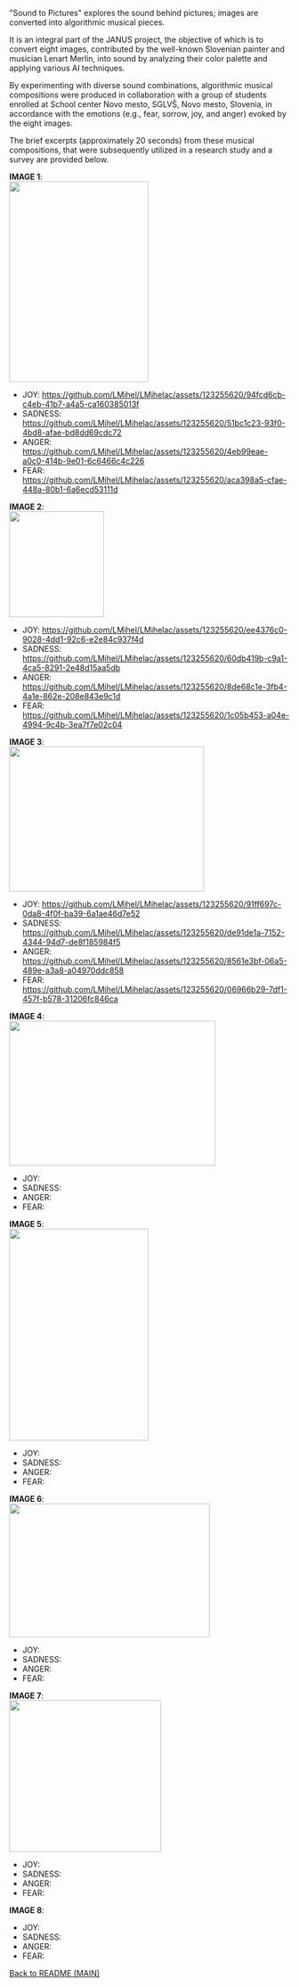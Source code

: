 "Sound to Pictures" explores the sound behind pictures; images are converted into algorithmic musical pieces.

It is an integral part of the JANUS project, the objective of which is to convert eight images, contributed by the well-known Slovenian painter and musician Lenart Merlin, into sound by analyzing their color palette and applying various AI techniques.

By experimenting with diverse sound combinations, algorithmic musical compositions were produced in collaboration with a group of students enrolled at School center Novo mesto, SGLVŠ, Novo mesto, Slovenia, in accordance with the emotions (e.g., fear, sorrow, joy, and anger) evoked by the eight images.

The brief excerpts (approximately 20 seconds) from these musical compositions, that were subsequently utilized in a research study and a survey are provided below.


**IMAGE 1**:  
 <img src="https://github.com/LMihel/LMihelac/assets/123255620/2aebb46a-8b19-4b55-ac91-466b2f947e2f" width="250" height="360">
 
- JOY: https://github.com/LMihel/LMihelac/assets/123255620/94fcd6cb-c4eb-41b7-a4a5-ca160385013f
- SADNESS: https://github.com/LMihel/LMihelac/assets/123255620/51bc1c23-93f0-4bd8-afae-bd8dd69cdc72
- ANGER: https://github.com/LMihel/LMihelac/assets/123255620/4eb99eae-a0c0-414b-9e01-6c6466c4c226
- FEAR: https://github.com/LMihel/LMihelac/assets/123255620/aca398a5-cfae-448a-80b1-6a6ecd53111d




**IMAGE 2**:  
<img src="https://github.com/LMihel/LMihelac/assets/123255620/b111d915-26a2-4414-8d81-c1774c01df1b" width="170" height="190">

- JOY: https://github.com/LMihel/LMihelac/assets/123255620/ee4376c0-9028-4dd1-92c6-e2e84c937f4d
- SADNESS: https://github.com/LMihel/LMihelac/assets/123255620/60db419b-c9a1-4ca5-8291-2e48d15aa5db
- ANGER: https://github.com/LMihel/LMihelac/assets/123255620/8de68c1e-3fb4-4a1e-862e-208e843e9c1d
- FEAR: https://github.com/LMihel/LMihelac/assets/123255620/1c05b453-a04e-4994-9c4b-3ea7f7e02c04




**IMAGE 3**:  
<img src="https://github.com/LMihel/LMihelac/assets/123255620/2af6ade4-e9a6-4b2c-921d-fbca54507209" width="350" height="260">

- JOY: https://github.com/LMihel/LMihelac/assets/123255620/91ff697c-0da8-4f0f-ba39-6a1ae46d7e52
- SADNESS: https://github.com/LMihel/LMihelac/assets/123255620/de91de1a-7152-4344-94d7-de8f185984f5
- ANGER: https://github.com/LMihel/LMihelac/assets/123255620/8561e3bf-06a5-489e-a3a8-a04970ddc858
- FEAR: https://github.com/LMihel/LMihelac/assets/123255620/06966b29-7df1-457f-b578-31206fc846ca




**IMAGE 4**:  
<img src="https://github.com/LMihel/LMihelac/assets/123255620/01d431f7-69ae-4fdc-8ace-919a4f18bf14" width="370" height="260">

- JOY: 
- SADNESS:
- ANGER: 
- FEAR:

  
**IMAGE 5**:  
<img src="https://github.com/LMihel/LMihelac/assets/123255620/3f309967-df68-4986-8858-7c173fff0959" width="250" height="380">

- JOY: 
- SADNESS:
- ANGER: 
- FEAR:


**IMAGE 6**:  
<img src="https://github.com/LMihel/LMihelac/assets/123255620/d2c2636d-1ffc-45e2-af91-29208a5eb9c2" width="360" height="240">

- JOY: 
- SADNESS:
- ANGER: 
- FEAR:


**IMAGE 7**:  
<img src="https://github.com/LMihel/LMihelac/assets/123255620/61114ee4-0781-457f-8f77-4fedcfb1af48" width="273" height="272">

- JOY: 
- SADNESS:
- ANGER: 
- FEAR:

  

**IMAGE 8**:  

- JOY: 
- SADNESS:
- ANGER: 
- FEAR: 

[Back to README (MAIN)](https://github.com/LMihel/LMihelac)
